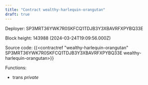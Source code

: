 ```yaml
---
title: "Contract wealthy-harlequin-orangutan"
draft: true
---
```

Deployer: SP3MRT36YWK7R0SKFCQ1TDJB3Y3XBAVRFXPYBQ33E


 



Block height: 143988 (2024-03-24T19:09:56.000Z)

Source code: {{<contractref "wealthy-harlequin-orangutan" SP3MRT36YWK7R0SKFCQ1TDJB3Y3XBAVRFXPYBQ33E wealthy-harlequin-orangutan>}}

Functions:

* trans _private_
